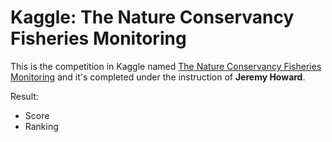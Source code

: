 # Kaggle: The Nature Conservancy Fisheries Monitoring

This is the competition in Kaggle named [The Nature Conservancy Fisheries Monitoring](https://www.kaggle.com/c/the-nature-conservancy-fisheries-monitoring) and it's completed under the instruction of **Jeremy Howard**.



Result:
- Score
- Ranking 

